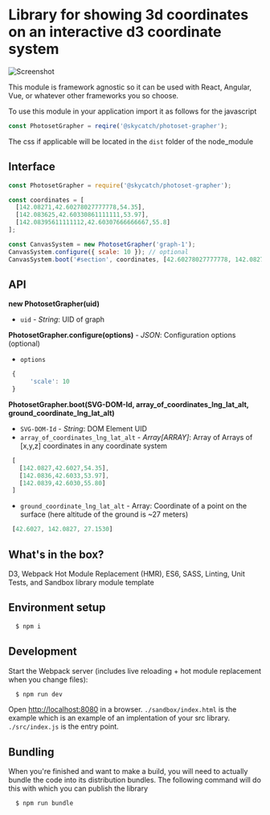 # Library for showing 3d coordinates on an interactive d3 coordinate system
 
![Screenshot](https://user-images.githubusercontent.com/4627728/34818737-939c49cc-f670-11e7-8998-85406d2d86c6.png)

This module is framework agnostic so it can be used with React, Angular, Vue, or whatever other frameworks you so choose.

To use this module in your application import it as follows for the javascript

```javascript
const PhotosetGrapher = reqire('@skycatch/photoset-grapher');
```

The css if applicable will be located in the `dist` folder of the node_module

## Interface


```javascript
const PhotosetGrapher = require('@skycatch/photoset-grapher');

const coordinates = [
  [142.08271,42.60278027777778,54.35],
  [142.083625,42.60330861111111,53.97],
  [142.08395611111112,42.60307666666667,55.8]
];

const CanvasSystem = new PhotosetGrapher('graph-1');
CanvasSystem.configure({ scale: 10 }); // optional
CanvasSystem.boot('#section', coordinates, [42.60278027777778, 142.08271, 27.153865699049703]);

```


## API 

**new PhotosetGrapher(uid)**

* `uid` - _String_: UID of graph

**PhotosetGrapher.configure(options)** - _JSON_: Configuration options (optional)

* `options`

```javascript
 {
      'scale': 10
 }
```


**PhotosetGrapher.boot(SVG-DOM-Id, array_of_coordinates_lng_lat_alt, ground_coordinate_lng_lat_alt)**

* `SVG-DOM-Id` - _String_: DOM Element UID
* `array_of_coordinates_lng_lat_alt` - _Array[ARRAY]_: Array of Arrays of [x,y,z] coordinates in any coordinate system

```javascript
 [
   [142.0827,42.6027,54.35],
   [142.0836,42.6033,53.97],
   [142.0839,42.6030,55.80]
 ]
```
* `ground_coordinate_lng_lat_alt` - Array: Coordinate of a point on the surface (here altitude of the ground is ~27 meters)

```javascript
 [42.6027, 142.0827, 27.1530]
```

## What's in the box?

D3, Webpack Hot Module Replacement (HMR), ES6, SASS, Linting, Unit Tests, and Sandbox library module template

## Environment setup 

```sh
  $ npm i
```

## Development

Start the Webpack server (includes live reloading + hot module replacement when you change files):

```sh
  $ npm run dev
```

Open [http://localhost:8080](http://localhost:8080) in a browser.  `./sandbox/index.html` is the example which is an example of an implentation of your src library.
`./src/index.js` is the entry point.

## Bundling 

When you're finished and want to make a build, you will need to actually bundle the code into its distribution bundles.  The following command will do this with which you can publish the library

```sh
  $ npm run bundle
```


